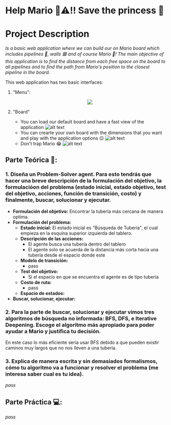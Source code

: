 # Help Mario 👨⚠‼ Save the princess 👸

# Project Description
_Is a basic web application where we can build our on Mario board which includes
pipelines 🏁, walls 🟥 and of course Mario 👨! The main objective of this application is to find the distance from each free 
space on the board to all pipelines and to find the path from Mario's position to the closest pipeline in the board._

This web application has two basic interfaces:
1. "Menu":
   <div style="text-align:center"><img src="https://github.com/joangerard/mario-map-dussan/blob/main/screenshots/menu.jpg" /></div>

2. "Board"
   * You can load our default board and have a fast view of the application
     ![alt text](https://github.com/joangerard/mario-map-dussan/blob/main/screenshots/default_board.jpg)
   * You can crearte your own board with the dimensions that you want and play with the application options 😉
     ![alt text](https://github.com/joangerard/mario-map-dussan/blob/main/screenshots/mario_trapped.jpg)
   * Don't trap Mario 😂
     ![alt text](https://github.com/joangerard/mario-map-dussan/blob/main/screenshots/created_map.jpg)
## Parte Teórica 📖:
### 1. Diseña un Problem-Solver agent. Para esto tendrás que hacer una breve descripción de la formulación del objetivo, la formulacióon del problema (estado inicial, estado objetivo, test del objetivo, acciones, función de transición, costo) y finalmente, buscar, solucionar y ejecutar.

* **Formulación del objetivo:** Encontrar la tubería más cercana de manera optima. 
* **Formulación del problema:** 
    * **Estado inicial:** El estado inicial es "Búsqueda de Tubería", el cual
      empieza en la esquina superior izquierda del tablero.
    * **Descripción de las acciones:** 
      * El agente busca una tubería dentro del tablero
      * El agente solo se acuerda de la distancia más corta hacia una tubería
      desde el espacio donde este
    * **Modelo de transición:** 
      * pass
    * **Test del objetivo:**
      * Si el espacio en que se encuentra el agente es de tipo tubería
    * **Costo de ruta:**
      * pass
    * **Espacio de estados:**
* **Buscar, solucionar, ejecutar:**
      
### 2. Para la parte de buscar, solucionar y ejecutar vimos tres algoritmos de búsqueda no informada: BFS, DFS, e Iterative Deepening. Escoge el algoritmo más apropiado para poder ayudar a Mario y justifica tu decisión.
En este caso lo más eficiente seria usar BFS debido a que pueden existir caminos muy largos que no nos lleven a una tubería.
### 3. Explica de manera escrita y sin demasiados formalismos, cómo tu algoritmo va a funcionar y resolver el problema (me interesa saber cual es tu idea).
_pass_
## Parte Práctica 💻:
_pass_
